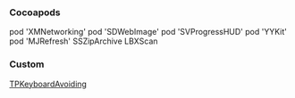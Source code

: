 ### Cocoapods
  pod 'XMNetworking'
  pod 'SDWebImage'
  pod 'SVProgressHUD'
  pod 'YYKit'
  pod 'MJRefresh'
  SSZipArchive
  LBXScan

###   Custom
[TPKeyboardAvoiding](https://github.com/michaeltyson/TPKeyboardAvoiding)
[]()
[]()
[]()
[]()
[]()
[]()
[]()



